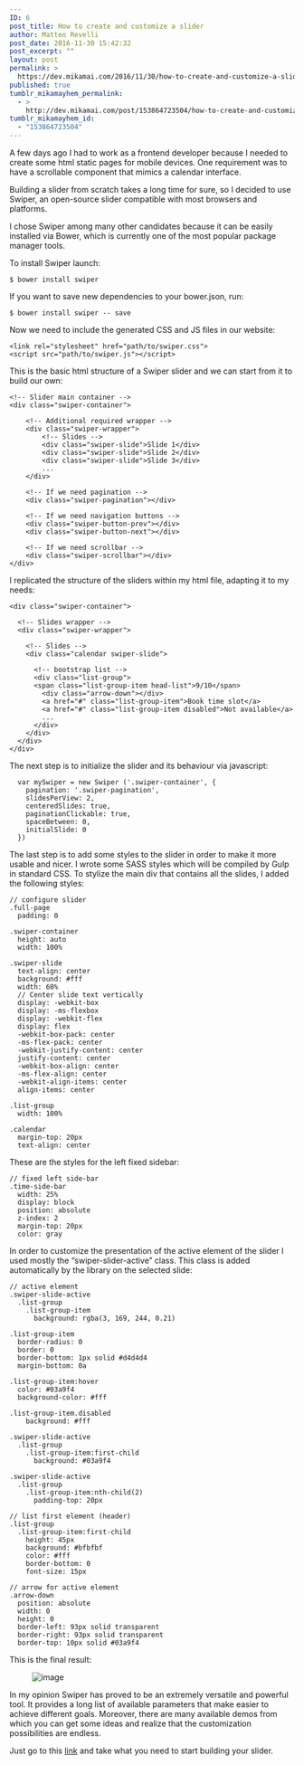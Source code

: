 ```yaml
---
ID: 6
post_title: How to create and customize a slider
author: Matteo Revelli
post_date: 2016-11-30 15:42:32
post_excerpt: ""
layout: post
permalink: >
  https://dev.mikamai.com/2016/11/30/how-to-create-and-customize-a-slider/
published: true
tumblr_mikamayhem_permalink:
  - >
    http://dev.mikamai.com/post/153864723504/how-to-create-and-customize-a-slider
tumblr_mikamayhem_id:
  - "153864723504"
---
```

A few days ago I had to work as a frontend developer because I needed to create some html static pages for mobile devices. One requirement was to have a scrollable component that mimics a calendar interface.

Building a slider from scratch takes a long time for sure, so I decided to use Swiper, an open-source slider compatible with most browsers and platforms.

I chose Swiper among many other candidates because it can be easily installed via Bower, which is currently one of the most popular package manager tools.<!--more-->

To install Swiper launch:
<pre><code>$ bower install swiper</code></pre>
If you want to save new dependencies to your bower.json, run:
<pre><code>$ bower install swiper -- save</code></pre>
Now we need to include the generated CSS and JS files in our website:
<pre><code>&lt;link rel="stylesheet" href="path/to/swiper.css"&gt;
&lt;script src="path/to/swiper.js"&gt;&lt;/script&gt;</code></pre>
This is the basic html structure of a Swiper slider and we can start from it to build our own:
<pre><code>&lt;!-- Slider main container --&gt;
&lt;div class="swiper-container"&gt;
    
    &lt;!-- Additional required wrapper --&gt;
    &lt;div class="swiper-wrapper"&gt;
        &lt;!-- Slides --&gt;
        &lt;div class="swiper-slide"&gt;Slide 1&lt;/div&gt;
        &lt;div class="swiper-slide"&gt;Slide 2&lt;/div&gt;
        &lt;div class="swiper-slide"&gt;Slide 3&lt;/div&gt;
        ...
    &lt;/div&gt;
    
    &lt;!-- If we need pagination --&gt;
    &lt;div class="swiper-pagination"&gt;&lt;/div&gt;    
    
    &lt;!-- If we need navigation buttons --&gt;
    &lt;div class="swiper-button-prev"&gt;&lt;/div&gt;
    &lt;div class="swiper-button-next"&gt;&lt;/div&gt;    
    
    &lt;!-- If we need scrollbar --&gt;
    &lt;div class="swiper-scrollbar"&gt;&lt;/div&gt;
&lt;/div&gt;</code></pre>
I replicated the structure of the sliders within my html file, adapting it to my needs:
<pre><code>&lt;div class="swiper-container"&gt;
  
  &lt;!-- Slides wrapper --&gt;
  &lt;div class="swiper-wrapper"&gt;    
    
    &lt;!-- Slides --&gt;
    &lt;div class="calendar swiper-slide"&gt;

      &lt;!-- bootstrap list --&gt;
      &lt;div class="list-group"&gt;
      &lt;span class="list-group-item head-list"&gt;9/10&lt;/span&gt;
        &lt;div class="arrow-down"&gt;&lt;/div&gt;
        &lt;a href="#" class="list-group-item"&gt;Book time slot&lt;/a&gt;
        &lt;a href="#" class="list-group-item disabled"&gt;Not available&lt;/a&gt;
        ...
      &lt;/div&gt;
    &lt;/div&gt;
  &lt;/div&gt;
&lt;/div&gt;</code></pre>
The next step is to initialize the slider and its behaviour via javascript:
<pre><code>  var mySwiper = new Swiper ('.swiper-container', {
    pagination: '.swiper-pagination',
    slidesPerView: 2,
    centeredSlides: true,
    paginationClickable: true,
    spaceBetween: 0,
    initialSlide: 0
  })        
</code></pre>
The last step is to add some styles to the slider in order to make it more usable and nicer. I wrote some SASS styles which will be compiled by Gulp in standard CSS. To stylize the main div that contains all the slides, I added the following styles:
<pre><code>// configure slider
.full-page
  padding: 0

.swiper-container
  height: auto
  width: 100%

.swiper-slide
  text-align: center
  background: #fff
  width: 60%
  // Center slide text vertically
  display: -webkit-box
  display: -ms-flexbox
  display: -webkit-flex
  display: flex
  -webkit-box-pack: center
  -ms-flex-pack: center
  -webkit-justify-content: center
  justify-content: center
  -webkit-box-align: center
  -ms-flex-align: center
  -webkit-align-items: center
  align-items: center

.list-group
  width: 100%

.calendar
  margin-top: 20px
  text-align: center</code></pre>
These are the styles for the left fixed sidebar:
<pre><code>// fixed left side-bar
.time-side-bar
  width: 25%
  display: block
  position: absolute
  z-index: 2
  margin-top: 20px
  color: gray</code></pre>
In order to customize the presentation of the active element of the slider I used mostly the “swiper-slider-active” class. This class is added automatically by the library on the selected slide:
<pre><code>// active element
.swiper-slide-active
  .list-group
    .list-group-item
      background: rgba(3, 169, 244, 0.21)

.list-group-item
  border-radius: 0
  border: 0
  border-bottom: 1px solid #d4d4d4
  margin-bottom: 0a

.list-group-item:hover
  color: #03a9f4
  background-color: #fff

.list-group-item.disabled
    background: #fff

.swiper-slide-active
  .list-group
    .list-group-item:first-child
      background: #03a9f4

.swiper-slide-active
  .list-group
    .list-group-item:nth-child(2)
      padding-top: 20px

// list first element (header)
.list-group
  .list-group-item:first-child
    height: 45px
    background: #bfbfbf
    color: #fff
    border-bottom: 0
    font-size: 15px

// arrow for active element
.arrow-down
  position: absolute
  width: 0
  height: 0
  border-left: 93px solid transparent
  border-right: 93px solid transparent
  border-top: 10px solid #03a9f4
</code></pre>
This is the final result:
<figure class="tmblr-full"><img src="http://68.media.tumblr.com/41002717bda7c597f60179a4bd747d33/tumblr_inline_ohgbhmS3Iq1u6zrof_540.gif" alt="image" /></figure>
In my opinion Swiper has proved to be an extremely versatile and powerful tool. It provides a long list of available parameters that make easier to achieve different goals. Moreover, there are many available demos from which you can get some ideas and realize that the customization possibilities are endless.

Just go to this <a href="http://idangero.us/swiper/#.WD6xS6LhCRs">link</a> and take what you need to start building your slider.